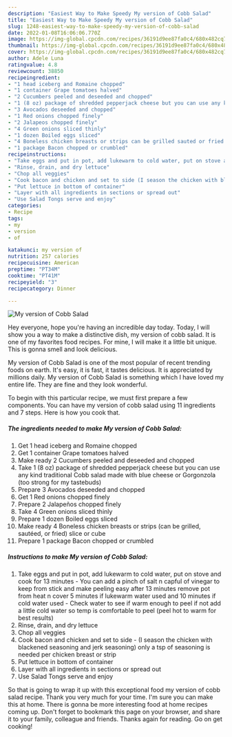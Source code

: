 ```yaml
---
description: "Easiest Way to Make Speedy My version of Cobb Salad"
title: "Easiest Way to Make Speedy My version of Cobb Salad"
slug: 1248-easiest-way-to-make-speedy-my-version-of-cobb-salad
date: 2022-01-08T16:06:06.770Z
image: https://img-global.cpcdn.com/recipes/36191d9ee87fa0c4/680x482cq70/my-version-of-cobb-salad-recipe-main-photo.jpg
thumbnail: https://img-global.cpcdn.com/recipes/36191d9ee87fa0c4/680x482cq70/my-version-of-cobb-salad-recipe-main-photo.jpg
cover: https://img-global.cpcdn.com/recipes/36191d9ee87fa0c4/680x482cq70/my-version-of-cobb-salad-recipe-main-photo.jpg
author: Adele Luna
ratingvalue: 4.8
reviewcount: 38850
recipeingredient:
- "1 head iceberg and Romaine chopped"
- "1 container Grape tomatoes halved"
- "2 Cucumbers peeled and deseeded and chopped"
- "1 (8 oz) package of shredded pepperjack cheese but you can use any kind traditional Cobb salad made with blue cheese or Gorgonzola too strong for my tastebuds"
- "3 Avocados deseeded and chopped"
- "1 Red onions chopped finely"
- "2 Jalapeos chopped finely"
- "4 Green onions sliced thinly"
- "1 dozen Boiled eggs sliced"
- "4 Boneless chicken breasts or strips can be grilled sauted or fried slice or cube"
- "1 package Bacon chopped or crumbled"
recipeinstructions:
- "Take eggs and put in pot, add lukewarm to cold water, put on stove and cook for 13 minutes  You can add a pinch of salt n capful of vinegar to keep from stick and make peeling easy after 13 minutes remove pot from heat n cover 5 minutes if lukewarm water used and 10 minutes if cold water used Check water to see if warm enough to peel if not add a little cold water so temp is comfortable to peel (peel hot to warm for best results)"
- "Rinse, drain, and dry lettuce"
- "Chop all veggies"
- "Cook bacon and chicken and set to side (I season the chicken with blackened seasoning and jerk seasoning) only a tsp of seasoning is needed per chicken breast or strip"
- "Put lettuce in bottom of container"
- "Layer with all ingredients in sections or spread out"
- "Use Salad Tongs serve and enjoy"
categories:
- Recipe
tags:
- my
- version
- of

katakunci: my version of 
nutrition: 257 calories
recipecuisine: American
preptime: "PT34M"
cooktime: "PT41M"
recipeyield: "3"
recipecategory: Dinner

---
```



![My version of Cobb Salad](https://img-global.cpcdn.com/recipes/36191d9ee87fa0c4/680x482cq70/my-version-of-cobb-salad-recipe-main-photo.jpg)

Hey everyone, hope you're having an incredible day today. Today, I will show you a way to make a distinctive dish, my version of cobb salad. It is one of my favorites food recipes. For mine, I will make it a little bit unique. This is gonna smell and look delicious.



My version of Cobb Salad is one of the most popular of recent trending foods on earth. It's easy, it is fast, it tastes delicious. It is appreciated by millions daily. My version of Cobb Salad is something which I have loved my entire life. They are fine and they look wonderful.


To begin with this particular recipe, we must first prepare a few components. You can have my version of cobb salad using 11 ingredients and 7 steps. Here is how you cook that.

<!--inarticleads1-->

##### The ingredients needed to make My version of Cobb Salad:

1. Get 1 head iceberg and Romaine chopped
1. Get 1 container Grape tomatoes halved
1. Make ready 2 Cucumbers peeled and deseeded and chopped
1. Take 1 (8 oz) package of shredded pepperjack cheese but you can use any kind traditional Cobb salad made with blue cheese or Gorgonzola (too strong for my tastebuds)
1. Prepare 3 Avocados deseeded and chopped
1. Get 1 Red onions chopped finely
1. Prepare 2 Jalapeños chopped finely
1. Take 4 Green onions sliced thinly
1. Prepare 1 dozen Boiled eggs sliced
1. Make ready 4 Boneless chicken breasts or strips (can be grilled, sautéed, or fried) slice or cube
1. Prepare 1 package Bacon chopped or crumbled




<!--inarticleads2-->

##### Instructions to make My version of Cobb Salad:

1. Take eggs and put in pot, add lukewarm to cold water, put on stove and cook for 13 minutes  - You can add a pinch of salt n capful of vinegar to keep from stick and make peeling easy after 13 minutes remove pot from heat n cover 5 minutes if lukewarm water used and 10 minutes if cold water used - Check water to see if warm enough to peel if not add a little cold water so temp is comfortable to peel (peel hot to warm for best results)
1. Rinse, drain, and dry lettuce
1. Chop all veggies
1. Cook bacon and chicken and set to side - (I season the chicken with blackened seasoning and jerk seasoning) only a tsp of seasoning is needed per chicken breast or strip
1. Put lettuce in bottom of container
1. Layer with all ingredients in sections or spread out
1. Use Salad Tongs serve and enjoy




So that is going to wrap it up with this exceptional food my version of cobb salad recipe. Thank you very much for your time. I'm sure you can make this at home. There is gonna be more interesting food at home recipes coming up. Don't forget to bookmark this page on your browser, and share it to your family, colleague and friends. Thanks again for reading. Go on get cooking!
